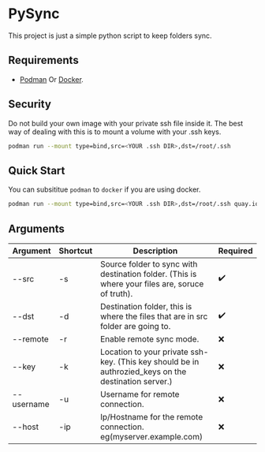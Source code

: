 # PySync

This project is just a simple python script to keep folders sync.

## Requirements

* [Podman](https://podman.io/) Or [Docker](https://www.docker.com/get-started/).

## Security

Do not build your own image with your private ssh file inside it. The best way of dealing with this is to mount a volume with your .ssh keys.

```bash
podman run --mount type=bind,src=<YOUR .ssh DIR>,dst=/root/.ssh
```

## Quick Start

You can subsititue `podman` to `docker` if you are using docker.

```bash
podman run --mount type=bind,src=<YOUR .ssh DIR>,dst=/root/.ssh quay.io/guipguia/pysync:v0.0.1 <ARGS>
```


## Arguments

| Argument   | Shortcut | Description                                                                                           | Required           |
|------------|----------|-------------------------------------------------------------------------------------------------------|--------------------|
| --src      | -s       | Source folder to sync with destination folder.  (This is where your files are, soruce of truth).      | :heavy_check_mark: |
| --dst      | -d       | Destination folder, this is where the files  that are in src folder are going to.                     | :heavy_check_mark: |
| --remote   | -r       | Enable remote sync mode.                                                                              |         :x:        |
| --key      | -k       | Location to your private ssh-key.  (This key should be in authrozied_keys on the destination server.) |         :x:        |
| --username | -u       | Username for remote connection.                                                                       |         :x:        |
| --host     | -ip      | Ip/Hostname for the remote connection. eg(myserver.example.com)                                       |         :x:        |